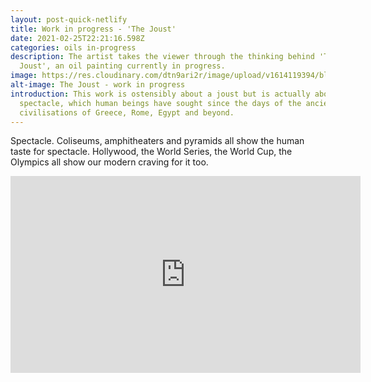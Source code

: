 ```yaml
---
layout: post-quick-netlify
title: Work in progress - 'The Joust'
date: 2021-02-25T22:21:16.598Z
categories: oils in-progress
description: The artist takes the viewer through the thinking behind 'The
  Joust', an oil painting currently in progress.
image: https://res.cloudinary.com/dtn9ari2r/image/upload/v1614119394/blog/joust-in-progress-small.png
alt-image: The Joust - work in progress
introduction: This work is ostensibly about a joust but is actually about
  spectacle, which human beings have sought since the days of the ancient
  civilisations of Greece, Rome, Egypt and beyond.
---
```

Spectacle. Coliseums, amphitheaters and pyramids all show the human taste for spectacle. Hollywood, the World Series, the World Cup, the Olympics all show our modern craving for it too.

<iframe width="560" height="315" src="https://www.youtube.com/embed/iFewmrlpDUg" frameborder="0" allow="accelerometer; autoplay; clipboard-write; encrypted-media; gyroscope; picture-in-picture" allowfullscreen></iframe>